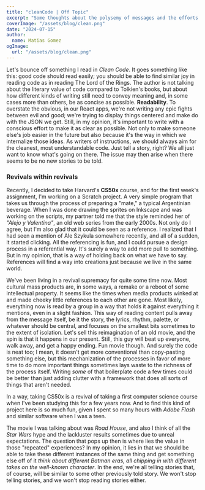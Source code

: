```yaml
---
title: "cleanCode | Off Topic"
excerpt: "Some thoughts about the polysemy of messages and the efforts we make to make them as clear and bug free as possible."
coverImage: "/assets/blog/clean.png"
date: "2024-07-15"
author:
  name: Matias Gomez
ogImage:
  url: "/assets/blog/clean.png"
---
```



Let's bounce off something I read in *Clean Code*. It goes something like this: good code should read easily; you should be able to find similar joy in reading code as in reading The Lord of the Rings. The author is not talking about the literary value of code compared to Tolkien's books, but about how different kinds of writing still need to convey meaning and, in some cases more than others, be as concise as possible. **Readability**. To overstate the obvious, in our React apps, we're not writing any epic fights between evil and good; we're trying to display things centered and make do with the JSON we get. Still, in my opinion, it's important to write with a conscious effort to make it as clear as possible. Not only to make someone else's job easier in the future but also because it's the way in which we internalize those ideas. As writers of instructions, we should always aim for the cleanest, most understandable code. Just tell a story, right? We all just want to know what's going on there. The issue may then arise when there seems to be no new stories to be told.

### Revivals within revivals

Recently, I decided to take Harvard's **CS50x** course, and for the first week's assignment, I'm working on a Scratch project. A very simple program that takes us through the process of preparing a "mate," a typical Argentinian beverage. When I was done drawing the sprites on Inkscape and was working on the scripts, my partner told me that the style reminded her of *"Alejo y Valentina"*, an old web series from the early 2000s. Not only do I agree, but I'm also glad that it could be seen as a reference. I realized that I had seen a mention of Ale Szykula somewhere recently, and all of a sudden, it started clicking. All the referencing is fun, and I could pursue a design process in a referential way. It's surely a way to add more pull to something. But in my opinion, that is a way of holding back on what we have to say. References will find a way into creations just because we live in the same world.

We've been living in a revival supremacy for quite some time now. Most cultural mass products are, in some ways, a remake or a reboot of some intellectual property. It seems like the times when media products winked at and made cheeky little references to each other are gone. Most likely, everything now is read by a group in a way that holds it against everything it mentions, even in a slight fashion. This way of reading content pulls away from the message itself, be it the story, the lyrics, rhythm, palette, or whatever should be central, and focuses on the smallest bits sometimes to the extent of isolation. Let's sell this reimagination of an old movie, and the spin is that it happens in our present. Still, this guy will beat up everyone, walk away, and get a happy ending. Fun movie though. And surely the code is neat too; I mean, it doesn't get more conventional than copy-pasting something else, but this mechanization of the processes in favor of more time to do more important things sometimes lays waste to the richness of the process itself. Writing *some* of that boilerplate code a few times could be better than just adding clutter with a framework that does all sorts of things that aren't needed.

In a way, taking CS50x is a revival of taking a first computer science course when I've been studying this for a few years now. And to find this kind of project here is so much fun, given I spent so many hours with *Adobe Flash* and similar software when I was a teen.

The movie I was talking about was *Road House*, and also I think of all the *Star Wars* hype and the lackluster results sometimes due to unreal expectations. The question that pops up then is where lies the value in those "repeated" experiences? In my opinion, it lies in that we should be able to take these different instances of the same thing and get something else off of it *think about different Batman eras, all chipping in with different takes on the well-known character*. In the end, we're all telling stories that, of course, will be similar to some other previously told story. We won't stop telling stories, and we won't stop reading stories either.